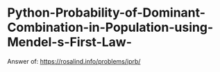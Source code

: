 # Python-Probability-of-Dominant-Combination-in-Population-using-Mendel-s-First-Law-
Answer of: https://rosalind.info/problems/iprb/
